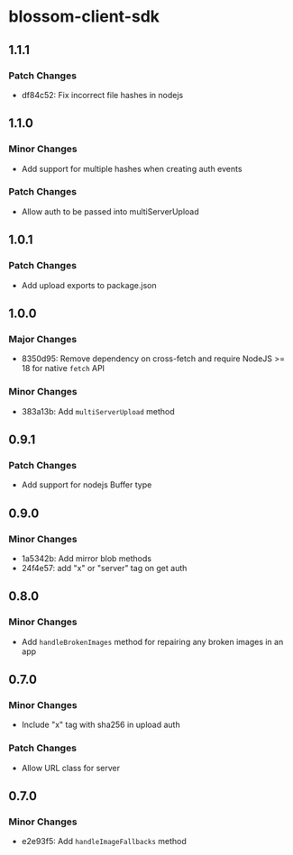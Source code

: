# blossom-client-sdk

## 1.1.1

### Patch Changes

- df84c52: Fix incorrect file hashes in nodejs

## 1.1.0

### Minor Changes

- Add support for multiple hashes when creating auth events

### Patch Changes

- Allow auth to be passed into multiServerUpload

## 1.0.1

### Patch Changes

- Add upload exports to package.json

## 1.0.0

### Major Changes

- 8350d95: Remove dependency on cross-fetch and require NodeJS >= 18 for native `fetch` API

### Minor Changes

- 383a13b: Add `multiServerUpload` method

## 0.9.1

### Patch Changes

- Add support for nodejs Buffer type

## 0.9.0

### Minor Changes

- 1a5342b: Add mirror blob methods
- 24f4e57: add "x" or "server" tag on get auth

## 0.8.0

### Minor Changes

- Add `handleBrokenImages` method for repairing any broken images in an app

## 0.7.0

### Minor Changes

- Include "x" tag with sha256 in upload auth

### Patch Changes

- Allow URL class for server

## 0.7.0

### Minor Changes

- e2e93f5: Add `handleImageFallbacks` method
